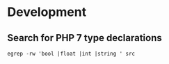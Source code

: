 # Development

## Search for PHP 7  type declarations
```
egrep -rw 'bool |float |int |string ' src
```

